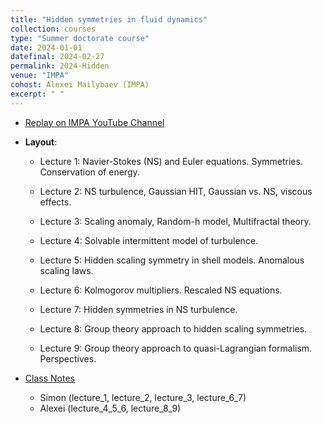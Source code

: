 ```yaml
---
title: "Hidden symmetries in fluid dynamics"
collection: courses
type: "Summer doctorate course"
date: 2024-01-01
datefinal: 2024-02-27
permalink: 2024-Hidden
venue: "IMPA"
cohost: Alexei Mailybaev (IMPA)
excerpt: " "
---
```


- [Replay on IMPA YouTube Channel](https://www.youtube.com/playlist?list=PLo4jXE-LdDTQvCiCQ_KeJWeiiHzfxesSH)

- **Layout**:
    - Lecture 1: Navier-Stokes (NS) and Euler equations. Symmetries. Conservation of energy.

    - Lecture 2: NS turbulence, Gaussian HIT, Gaussian vs. NS, viscous effects.

    - Lecture 3: Scaling  anomaly, Random-h model, Multifractal theory.

    - Lecture 4: Solvable intermittent model of turbulence.
    
    - Lecture 5: Hidden scaling symmetry in shell models. Anomalous scaling laws.
    
    - Lecture 6: Kolmogorov multipliers. Rescaled NS equations.

    - Lecture 7: Hidden symmetries in NS turbulence.

    - Lecture 8: Group theory approach to hidden scaling symmetries.

    - Lecture 9: Group theory approach to quasi-Lagrangian formalism. Perspectives.

- [Class Notes]({{site.baseurl}}/files/course_2021/section1.zip)
    -  Simon (lecture_1, lecture_2, lecture_3, lecture_6_7) 
    -  Alexei (lecture_4_5_6, lecture_8_9)
